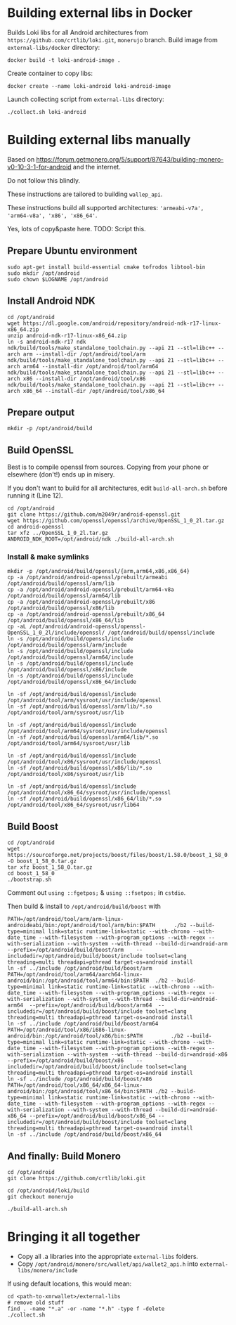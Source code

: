 # Building external libs in Docker

Builds Loki libs for all Android architectures from `https://github.com/crtlib/loki.git`, `monerujo` branch.
Build image from `external-libs/docker` directory:

```Shell
docker build -t loki-android-image .
```

Create container to copy libs:
```Shell
docker create --name loki-android loki-android-image
```
 
Launch collecting script from `external-libs` directory:
```Shell
./collect.sh loki-android 
```

# Building external libs manually

Based on https://forum.getmonero.org/5/support/87643/building-monero-v0-10-3-1-for-android and the internet.

Do not follow this blindly.

These instructions are tailored to building ```wallep_api```.

These instructions build all supported architectures: ```'armeabi-v7a', 'arm64-v8a', 'x86', 'x86_64'```.

Yes, lots of copy&paste here. TODO: Script this.

## Prepare Ubuntu environment

```Shell
sudo apt-get install build-essential cmake tofrodos libtool-bin
sudo mkdir /opt/android
sudo chown $LOGNAME /opt/android
```

## Install Android NDK
```Shell
cd /opt/android
wget https://dl.google.com/android/repository/android-ndk-r17-linux-x86_64.zip
unzip android-ndk-r17-linux-x86_64.zip
ln -s android-ndk-r17 ndk
ndk/build/tools/make_standalone_toolchain.py --api 21 --stl=libc++ --arch arm --install-dir /opt/android/tool/arm
ndk/build/tools/make_standalone_toolchain.py --api 21 --stl=libc++ --arch arm64 --install-dir /opt/android/tool/arm64
ndk/build/tools/make_standalone_toolchain.py --api 21 --stl=libc++ --arch x86 --install-dir /opt/android/tool/x86
ndk/build/tools/make_standalone_toolchain.py --api 21 --stl=libc++ --arch x86_64 --install-dir /opt/android/tool/x86_64
```

## Prepare output
```Shell
mkdir -p /opt/android/build
```

## Build OpenSSL
Best is to compile openssl from sources. Copying from your phone or elsewhere (don't!) ends up in misery.

If you don't want to build for all architectures, edit ```build-all-arch.sh``` before running it (Line 12).

```Shell
cd /opt/android
git clone https://github.com/m2049r/android-openssl.git
wget https://github.com/openssl/openssl/archive/OpenSSL_1_0_2l.tar.gz
cd android-openssl
tar xfz ../OpenSSL_1_0_2l.tar.gz
ANDROID_NDK_ROOT=/opt/android/ndk ./build-all-arch.sh
```

### Install & make symlinks
```Shell
mkdir -p /opt/android/build/openssl/{arm,arm64,x86,x86_64}
cp -a /opt/android/android-openssl/prebuilt/armeabi   /opt/android/build/openssl/arm/lib
cp -a /opt/android/android-openssl/prebuilt/arm64-v8a /opt/android/build/openssl/arm64/lib
cp -a /opt/android/android-openssl/prebuilt/x86       /opt/android/build/openssl/x86/lib
cp -a /opt/android/android-openssl/prebuilt/x86_64    /opt/android/build/openssl/x86_64/lib
cp -aL /opt/android/android-openssl/openssl-OpenSSL_1_0_2l/include/openssl/ /opt/android/build/openssl/include
ln -s /opt/android/build/openssl/include /opt/android/build/openssl/arm/include
ln -s /opt/android/build/openssl/include /opt/android/build/openssl/arm64/include
ln -s /opt/android/build/openssl/include /opt/android/build/openssl/x86/include
ln -s /opt/android/build/openssl/include /opt/android/build/openssl/x86_64/include
```
```Shell
ln -sf /opt/android/build/openssl/include /opt/android/tool/arm/sysroot/usr/include/openssl
ln -sf /opt/android/build/openssl/arm/lib/*.so /opt/android/tool/arm/sysroot/usr/lib

ln -sf /opt/android/build/openssl/include /opt/android/tool/arm64/sysroot/usr/include/openssl
ln -sf /opt/android/build/openssl/arm64/lib/*.so /opt/android/tool/arm64/sysroot/usr/lib

ln -sf /opt/android/build/openssl/include /opt/android/tool/x86/sysroot/usr/include/openssl
ln -sf /opt/android/build/openssl/x86/lib/*.so /opt/android/tool/x86/sysroot/usr/lib

ln -sf /opt/android/build/openssl/include /opt/android/tool/x86_64/sysroot/usr/include/openssl
ln -sf /opt/android/build/openssl/x86_64/lib/*.so /opt/android/tool/x86_64/sysroot/usr/lib64
```

## Build Boost
```Shell
cd /opt/android
wget https://sourceforge.net/projects/boost/files/boost/1.58.0/boost_1_58_0.tar.gz/download -O boost_1_58_0.tar.gz
tar xfz boost_1_58_0.tar.gz
cd boost_1_58_0
./bootstrap.sh
```
Comment out ```using ::fgetpos;``` & ```using ::fsetpos;``` in ```cstdio```.

Then build & install to ```/opt/android/build/boost``` with
```Shell
PATH=/opt/android/tool/arm/arm-linux-androideabi/bin:/opt/android/tool/arm/bin:$PATH      ./b2 --build-type=minimal link=static runtime-link=static --with-chrono --with-date_time --with-filesystem --with-program_options --with-regex --with-serialization --with-system --with-thread --build-dir=android-arm    --prefix=/opt/android/build/boost/arm    --includedir=/opt/android/build/boost/include toolset=clang threading=multi threadapi=pthread target-os=android install
ln -sf ../include /opt/android/build/boost/arm
PATH=/opt/android/tool/arm64/aarch64-linux-android/bin:/opt/android/tool/arm64/bin:$PATH  ./b2 --build-type=minimal link=static runtime-link=static --with-chrono --with-date_time --with-filesystem --with-program_options --with-regex --with-serialization --with-system --with-thread --build-dir=android-arm64  --prefix=/opt/android/build/boost/arm64  --includedir=/opt/android/build/boost/include toolset=clang threading=multi threadapi=pthread target-os=android install
ln -sf ../include /opt/android/build/boost/arm64
PATH=/opt/android/tool/x86/i686-linux-android/bin:/opt/android/tool/x86/bin:$PATH         ./b2 --build-type=minimal link=static runtime-link=static --with-chrono --with-date_time --with-filesystem --with-program_options --with-regex --with-serialization --with-system --with-thread --build-dir=android-x86    --prefix=/opt/android/build/boost/x86    --includedir=/opt/android/build/boost/include toolset=clang threading=multi threadapi=pthread target-os=android install
ln -sf ../include /opt/android/build/boost/x86
PATH=/opt/android/tool/x86_64/x86_64-linux-android/bin:/opt/android/tool/x86_64/bin:$PATH ./b2 --build-type=minimal link=static runtime-link=static --with-chrono --with-date_time --with-filesystem --with-program_options --with-regex --with-serialization --with-system --with-thread --build-dir=android-x86_64 --prefix=/opt/android/build/boost/x86_64 --includedir=/opt/android/build/boost/include toolset=clang threading=multi threadapi=pthread target-os=android install
ln -sf ../include /opt/android/build/boost/x86_64
```

## And finally: Build Monero
```Shell
cd /opt/android
git clone https://github.com/crtlib/loki.git

cd /opt/android/loki/build
git checkout monerujo

./build-all-arch.sh
```

# Bringing it all together
- Copy all .a libraries into the appropriate `external-libs` folders.
- Copy `/opt/android/monero/src/wallet/api/wallet2_api.h` into `external-libs/monero/include`

If using default locations, this would mean:
```Shell
cd <path-to-xmrwallet>/external-libs
# remove old stuff
find . -name "*.a" -or -name "*.h" -type f -delete
./collect.sh
```
